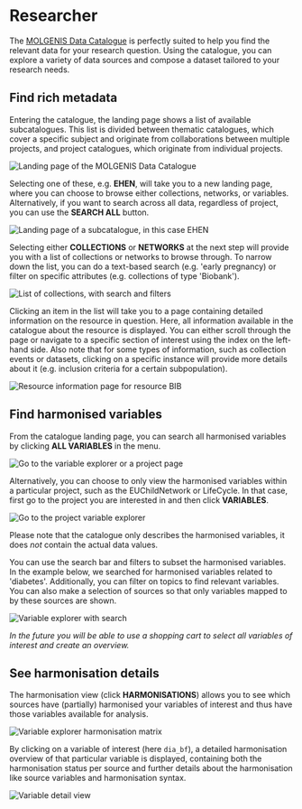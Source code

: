 # Researcher

The [MOLGENIS Data Catalogue](https://data-catalogue.molgeniscloud.org/) is perfectly suited
to help you find the relevant data for your research question.
Using the catalogue, you can explore a variety of data sources and compose a dataset
tailored to your research needs.

## Find rich metadata

Entering the catalogue, the landing page shows a list of available subcatalogues.
This list is divided between thematic catalogues, which cover a specific subject
and originate from collaborations between multiple projects,
and project catalogues, which originate from individual projects.

![Landing page of the MOLGENIS Data Catalogue](../img/cat_homepage.png)

Selecting one of these, e.g. **EHEN**, will take you to a new landing page, where you can choose
to browse either collections, networks, or variables.
Alternatively, if you want to search across all data, regardless of project, you can use the **SEARCH ALL** button.

![Landing page of a subcatalogue, in this case EHEN](../img/cat_catalogue-landing-page.png)

Selecting either **COLLECTIONS** or **NETWORKS** at the next step will provide you with a list of
collections or networks to browse through. To narrow down the list, you can do a text-based search (e.g. 'early pregnancy)
or filter on specific attributes (e.g. collections of type 'Biobank').

![List of collections, with search and filters](../img/cat_collections-list.png)

Clicking an item in the list will take you to a page containing detailed information on the resource in question.
Here, all information available in the catalogue about the resource is displayed.
You can either scroll through the page or navigate to a specific section of interest using the
index on the left-hand side. Also note that for some types of information, such as collection events or datasets,
clicking on a specific instance will provide more details about it (e.g. inclusion criteria for a certain subpopulation).

![Resource information page for resource BIB](../img/cat_resource-information-page.png)

## Find harmonised variables

From the catalogue landing page, you can search all harmonised variables
by clicking **ALL VARIABLES** in the menu.

![Go to the variable explorer or a project page](../img/cat_homepage-variables.png)

Alternatively, you can choose to only view the harmonised variables within a particular project,
such as the EUChildNetwork or LifeCycle. In that case, first go to the project you are interested in
and then click **VARIABLES**.

![Go to the project variable explorer](../img/cat_project-variables.png)

Please note that the catalogue only describes the harmonised variables,
it does *not* contain the actual data values.

You can use the search bar and filters to subset the harmonised variables.
In the example below, we searched for harmonised variables related to 'diabetes'.
Additionally, you can filter on topics to find relevant variables.
You can also make a selection of sources so that only variables
mapped to by these sources are shown.

![Variable explorer with search](../img/cat_variables-search-bar.png)

*In the future you will be able to use a shopping cart to select all variables of interest and create an overview.*

## See harmonisation details

The harmonisation view (click **HARMONISATIONS**) allows you to see
which sources have (partially) harmonised your variables of interest and
thus have those variables available for analysis.

![Variable explorer harmonisation matrix](../img/cat_harmonisation-specifications.png)

By clicking on a variable of interest (here `dia_bf`), a detailed harmonisation overview
of that particular variable is displayed, containing both the harmonisation status per source and
further details about the harmonisation like source variables and harmonisation syntax.

![Variable detail view](../img/cat_detailed-harmonised-variable-view.png)
